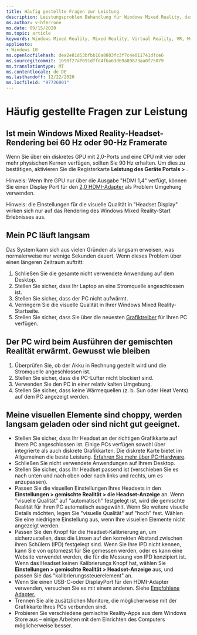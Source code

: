 ```yaml
---
title: Häufig gestellte Fragen zur Leistung
description: Leistungsproblem Behandlung für Windows Mixed Reality, das über unsere standardmäßige Kundensupport Dokumentation hinausgeht.
ms.author: v-hferrone
ms.date: 09/15/2020
ms.topic: article
keywords: Windows Mixed Reality, Mixed Reality, Virtual Reality, VR, Mr, Problembehandlung, Fehler, Hilfe, Support, Leistung
appliesto:
- Windows 10
ms.openlocfilehash: dea2e81d53bfbb16a8803fc3f7c4e011741dfce6
ms.sourcegitcommit: 1b90f27af091dffd4fba63d69a89873aa0f75079
ms.translationtype: MT
ms.contentlocale: de-DE
ms.lasthandoff: 12/22/2020
ms.locfileid: "97726001"
---
```

# <a name="performance-faqs"></a>Häufig gestellte Fragen zur Leistung

## <a name="is-my-windows-mixed-reality-headset-rendering-at-60-hz-or-90-hz-framerate"></a>Ist mein Windows Mixed Reality-Headset-Rendering bei 60 Hz oder 90-Hz Framerate

Wenn Sie über ein diskretes GPU mit 2,0-Ports und eine CPU mit vier oder mehr physischen Kernen verfügen, sollten Sie 90 Hz erhalten. Um dies zu bestätigen, aktivieren Sie die Registerkarte **Leistung des Geräte Portals >** .

Hinweis: Wenn Ihre GPU nur über die Ausgabe "HDMI 1,4" verfügt, können Sie einen Display Port für den [2,0 HDMI-Adapter](recommended-adapters-for-windows-mixed-reality-capable-pcs.md) als Problem Umgehung verwenden.

Hinweis: die Einstellungen für die visuelle Qualität in "Headset Display" wirken sich nur auf das Rendering des Windows Mixed Reality-Start Erlebnisses aus.

## <a name="my-pc-is-running-slowly"></a>Mein PC läuft langsam

Das System kann sich aus vielen Gründen als langsam erweisen, was normalerweise nur wenige Sekunden dauert. Wenn dieses Problem über einen längeren Zeitraum auftritt:

1. Schließen Sie die gesamte nicht verwendete Anwendung auf dem Desktop.
2. Stellen Sie sicher, dass Ihr Laptop an eine Stromquelle angeschlossen ist.
3. Stellen Sie sicher, dass der PC nicht aufwärmt.
4. Verringern Sie die visuelle Qualität in Ihrer Windows Mixed Reality-Startseite.
5. Stellen Sie sicher, dass Sie über die neuesten [Grafiktreiber](other-questions.md#my-graphics-driver-isnt-supported-im-getting-graphics-driver-failure-errors) für Ihren PC verfügen.

## <a name="my-pc-is-warming-up-as-i-run-the-mixed-reality-experiences-how-do-i-keep-it-cool"></a>Der PC wird beim Ausführen der gemischten Realität erwärmt. Gewusst wie bleiben

1. Überprüfen Sie, ob der Akku in Rechnung gestellt wird und die Stromquelle angeschlossen ist.
2. Stellen Sie sicher, dass die PC-Lüfter nicht blockiert sind.
3. Verwenden Sie den PC in einer relativ kalten Umgebung.
4. Stellen Sie sicher, dass keine Wärmequellen (z. b. Sun oder Heat Vents) auf dem PC angezeigt werden.

## <a name="my-visuals-are-choppy-load-slowly-or-dont-look-good"></a>Meine visuellen Elemente sind choppy, werden langsam geladen oder sind nicht gut geeignet.

* Stellen Sie sicher, dass Ihr Headset an der richtigen Grafikkarte auf Ihrem PC angeschlossen ist. Einige PCs verfügen sowohl über integrierte als auch diskrete Grafikkarten. Die diskrete Karte bietet im Allgemeinen die beste Leistung. [Erfahren Sie mehr über PC-Hardware](windows-mixed-reality-minimum-pc-hardware-compatibility-guidelines.md).
* Schließen Sie nicht verwendete Anwendungen auf Ihrem Desktop.
* Stellen Sie sicher, dass Ihr Headset passend ist (verschieben Sie es nach unten und nach oben oder nach links und rechts, um es anzupassen).
* Passen Sie die visuellen Einstellungen Ihres Headsets in den **Einstellungen > gemischte Realität > die Headset-Anzeige** an. Wenn "visuelle Qualität" auf "automatisch" festgelegt ist, wird die gemischte Realität für Ihren PC automatisch ausgewählt. Wenn Sie weitere visuelle Details möchten, legen Sie "visuelle Qualität" auf "hoch" fest. Wählen Sie eine niedrigere Einstellung aus, wenn Ihre visuellen Elemente nicht angezeigt werden.
* Passen Sie den Knopf für die Headset-Kalibrierung an, um sicherzustellen, dass die Linsen auf den korrekten Abstand zwischen ihren Schülern (IPD) festgelegt sind. Wenn Sie Ihre IPD nicht kennen, kann Sie von optomezst für Sie gemessen werden, oder es kann eine Website verwendet werden, die für die Messung von IPD konzipiert ist. Wenn das Headset keinen Kalibrierungs Knopf hat, wählen Sie **Einstellungen > gemischte Realität > Headset-Anzeige** aus, und passen Sie das "kalibrierungssteuerelement" an.
* Wenn Sie einen USB-C-oder DisplayPort für den HDMI-Adapter verwenden, versuchen Sie es mit einem anderen. Siehe [Empfohlene Adapter.](recommended-adapters-for-windows-mixed-reality-capable-pcs.md)
* Trennen Sie alle zusätzlichen Monitore, die möglicherweise mit der Grafikkarte Ihres PCs verbunden sind.
* Probieren Sie verschiedene gemischte Reality-Apps aus dem Windows Store aus – einige Arbeiten mit dem Einrichten des Computers möglicherweise besser.
